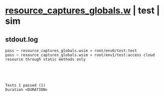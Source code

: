 # [resource_captures_globals.w](../../../../examples/tests/valid/resource_captures_globals.w) | test | sim

## stdout.log
```log
pass ─ resource_captures_globals.wsim » root/env0/test:test                                             
pass ─ resource_captures_globals.wsim » root/env1/test:access cloud resource through static methods only
 




Tests 1 passed (1) 
Duration <DURATION>

```

